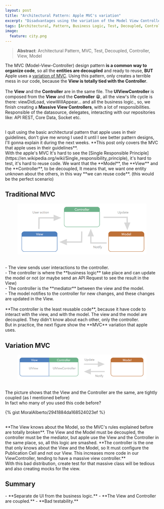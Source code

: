 ```yaml
---
layout: post
title: "Architectural Pattern: Apple MVC's variation"
excerpt: "Disadvantages using the variation of the Model View Controller that Apple recommends in their guidelines..."
tags: [Architectural, Pattern, Business Logic, Test, Decoupled, Controller, View, Model]
image:
  feature: city.png
---
```

> **Abstract**: Architectural Pattern, MVC, Test, Decoupled, Controller, View, Model

The MVC (Model-View-Controller) design pattern **is a common way to organize code**, so all the **entities are decoupled** and ready to reuse, **BUT** Apple uses a [variation of MVC](https://developer.apple.com/library/ios/documentation/General/Conceptual/CocoaEncyclopedia/Model-View-Controller/Model-View-Controller.html#//apple_ref/doc/uid/TP40010810-CH14-SW14). Using this pattern, only creates a terrible mess in our code, because the **View is totally tied with the Controller**.
<br/><br/>
The **View** and the **Controller** are in the same file. The **UIViewController** is composed from the **View** and the **Controller** 😁, all the view's life cycle is there: viewDidLoad, viewWillAppear... and all the business logic., so, we finish creating a **Massive View Controllers**, with a lot of responsibilities. Responsible of the datasource, delegates, interacting with our repositories like: API REST, Core Data, Socket etc.

<br/>
I quit using the basic architectural pattern that apple uses in their guidelines, don't give me wrong I used it until I see better pattern designs, I'll gonna explain it during the next weeks. **This post only covers the MVC that apple uses in their guidelines**.

<br/>
With the apple's MVC It's hard to see the [Single Responsible Principle](https://en.wikipedia.org/wiki/Single_responsibility_principle), it's hard to test, it's hard to reuse code. We want that the **Model**, the **View** and the **Controller**, to be decoupled, It means that, we want one entity unknown about the others, in this way **we can reuse code**. (this would be the perfect scenario)

<br/>
<h2>Traditional MVC</h2>
<figure>
    <a href="/images/MVC.png"><img src="/images/MVC.png"></a>
</figure>

<br/>
- The view sends user interactions to the controller.<br/>
- The controller is where the **business logic** take place and can update the model or not (or maybe send an API Request to see the result in the View)<br/>
- The controller is the **mediator** between the view and the model.<br/>
- The model notifies to the controller for new changes, and these changes are updated in the View.<br/>

<br/>
**The controller is the least reusable code**, because it have code to interact with the view, and with the model. The view and the model are decoupled. They didn't know about each other, only the controller.

<br/>
But in practice, the next figure show the **MVC** variation that apple uses.

<h2>Variation MVC</h2>
<figure>
    <a href="/images/MVC-2.png"><img src="/images/MVC-2.png"></a>
</figure>

<br/>
The picture shows that the View and the Controller are the same, are tightly coupled (as I mentioned before)



<br/>
In fact who many of you used this code before?


{% gist MoralAlberto/2941884da168524023ef %}

<br/>
**The View knows about the Model, so the MVC's rules explained before are totally broken**. The View and the Model must be decoupled, the controller must be the mediator, but apple use the View and the Controller in the same place, so, all this logic are smashed.
**The controller is the one that only knows about the View and the Model, so It must configure the Publication Cell and not our View. This increases more code in our ViewController, tending to have a massive view controller.**

<br/>
With this bad distribution, create test for that massive class will be tedious and also creating mocks for the view.

<br/>
<h2>Summary</h2>
- **Separate de UI from the business logic.**
- **The View and Controller are coupled.**
- **Bad testability.**
